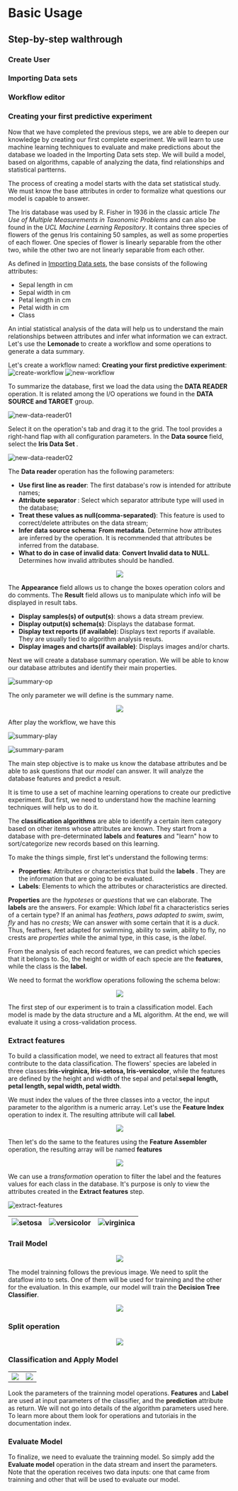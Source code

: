 # Basic Usage

## Step-by-step walthrough

### Create User

### Importing Data sets

### Workflow editor

### Creating your first predictive experiment

Now that we have completed the previous steps, we are able to deepen our
knowledge by creating our first complete experiment. We will learn to use
machine learning techniques to evaluate and make predictions about the database
we loaded in the Importing Data sets step. We will build a model, based on algorithms, capable of analyzing the data, find
relationships and statistical partterns.

The process of creating a model starts with the data set statistical study. We
must know the base attributes in order to formalize what questions our model is
capable to answer.

The Iris database was used by R. Fisher in 1936 in the classic article <i> The
Use of Multiple Measurements in Taxonomic Problems</i> and can also be found in
the <i>UCL Machine Learning Repository</i>. It contains three species of
flowers of the genus Iris containing 50 samples, as well as some properties of
each flower. One species of flower is linearly separable from the other two,
while the other two are not linearly separable from each other.

As defined in [Importing Data sets](#importing-data-sets), the base consists of
the following attributes:
  * Sepal length in cm
  * Sepal width in cm
  * Petal length in cm
  * Petal width in cm
  * Class

An intial statistical analysis of the data will help us to understand the main
relationships between attributes and infer what information we can extract.
Let's use the <b> Lemonade </b> to create a workflow and some operations to
generate a data summary.

Let's create a workflow named: <b>Creating your first predictive
experiment</b>:
![create-workflow](/img/basic_usage/creating_1_predictive_final.png)
![new-workflow](/img/basic_usage/workflow_name_final.png)

To summarize the database, first we load the data using the <b>DATA READER</b>
operation. It is related among the I/O operations we found in the <b>DATA
SOURCE and TARGET</b> group.

![new-data-reader01](/img/basic_usage/cp_datareader01_final.png)

Select it on the operation's tab and drag it to the grid. The tool provides a
right-hand flap with all configuration parameters. In the <b> Data source </b>
field, select the <b> Iris Data Set </b>.

![new-data-reader02](/img/basic_usage/cp_datareader03_final.png)

The <b> Data reader </b> operation has the following parameters:

 * <b>Use first line as reader</b>: The first database's row is intended for
 attribute names;
 * <b>Attribute separator </b>: Select which separator attribute type will used
 in the database;
 * <b>Treat these values as null(comma-separated)</b>: This feature is used to
 correct/delete attributes on the data stream;
 * <b>Infer data source schema</b>:<b> From metadata</b>. Determine how
 attributes are inferred by the operation. It is recommended that attributes
 be inferred from the database.
 * <b>What to do in case of invalid data</b>: <b>Convert Invalid data to
   NULL</b>. Determines how invalid attributes should be handled.

<p align="center">
  <img src="/img/basic_usage/data_reader_attributes_final.png" >
</p>


The <b>Appearance</b> field allows us to change the boxes operation colors and
do comments. The <b>Result</b> field allows us to manipulate which info will be
displayed in result tabs.
  * <b>Display samples(s) of output(s)</b>: shows a data stream preview.
  * <b>Display output(s) schema(s)</b>: Displays the database format.
  * <b>Display text reports (if available)</b>: Displays text reports if
  available. They are usually tied to algorithm analysis resuts.
  * <b>Display images and charts(if available)</b>: Displays images and/or
  charts.

Next we will create a database summary operation. We will be able to know
our database attributes and identify their main properties.

![summary-op](/img/basic_usage/summary_op_final.png)

The only parameter we will define is the summary name.

<p align="center">
  <img src="/img/basic_usage/summary_p_final.png">
</p>


After play the workflow, we have this

![summary-play](/img/basic_usage/summary_play_final.png)

![summary-param](/img/basic_usage/summary_table_final.png)

The main step objective is to make us know the database attributes and be able
to ask questions that our <i>model</i> can answer. It will analyze the database
features and predict a result.

It is time to use a set of machine learning operations to create our
predictive experiment. But first, we need to understand how the machine
learning techniques will help us to do it.

The <b>classification algorithms</b> are able to identify a certain item
category based on other items whose attributes are known. They start from
a database with pre-determinated <b>labels</b> and <b>features</b> and
"learn" how to sort/categorize new records based on this learning.

To make the things simple, first let's understand the following terms:
  * <b>Properties</b>: Attributes or characteristics that build the <b>labels
  </b>. They are the information that are going to be evaluated.
  * <b>Labels</b>: Elements to which the attributes or characteristics are
  directed.

<b>Properties</b> are the <i>hypoteses</i> or <i>questions</i> that we can
elaborate. The <b>labels</b> are the answers. For example: Which <i>label</i>
fit a characteristics series of a certain type? If an animal has <i>feathers</i>,
<i>paws adapted to swim</i>, <i>swim</i>, <i>fly</i> and has no <i>crests</i>;
We can answer with some certain that it is a <i>duck</i>.
Thus, feathers, feet adapted for swimming, ability to swim, ability to fly, no
crests are <i>properties</i> while the animal type, in this case, is the
<i>label</i>.

From the analysis of each record features, we can predict which species that it
belongs to. So, the height or width of each specie are the <b>features</b>,
while the class is the <b>label.</b>

We need to format the workflow operations following the schema below:

<p align="center">
  <img src="/img/basic_usage/spark_ml_schema.png">
</p>


The first step of our experiment is to train a classification model. Each
model is made by the data structure and a ML algorithm. At the end, we will
evaluate it using a cross-validation process.

### Extract features
To build a classification model, we need to extract all features that most
contribute to the data classification.
The flowers' species are labeled in three classes:<b>Iris-virginica,
Iris-setosa, Iris-versicolor</b>, while the features are defined by the
height and width of the sepal and petal:<b>sepal length, petal length, sepal
width, petal width</b>.

We must index the values of the three classes into a vector, the input
parameter to the algorithm is a numeric array. Let's use the <b>Feature
Index</b> operation to index it. The resulting attribute will call
<b>label</b>.

<p align="center">
  <img src="/img/basic_usage/index_feature.png">
</p>

Then let's do the same to the features using the <b> Feature Assembler</b>
operation, the resulting array will be named <b>features</b>

<p align="center">
  <img src="/img/basic_usage/feature_assembler_parameters.png">
</p>

We can use a <i>transformation</i> operation to filter the label and
the features values for each class in the database. It's purpose is only
to view the attributes created in the <b>Extract features</b> step.

![extract-features](/img/basic_usage/extract_features.png)

| ![setosa](/img/basic_usage/iris_setosa_extfeat_sample.png) | ![versicolor](/img/basic_usage/iris_versicolor_extfeat_sample.png) | ![virginica](/img/basic_usage/iris_virginica_extfeat_sample.png) |
| --- | --- | --- |

### Trail Model

<p align="center">
  <img src="/img/basic_usage/ml_trainning.png">
</p>


The model trainning follows the previous image. We need to split the dataflow
into to sets. One of them will be used for trainning and the other for the
evaluation. In this example, our model will train the <b>Decision Tree
Classifier</b>.

<p align="center">
  <img src="/img/basic_usage/training_model.png">
</p>

### Split operation

<p align="center">
  <img src="/img/basic_usage/split_params.png">
</p>


### Classification and Apply Model

  <table align="center">
    <tr>
      <td><img src="/img/basic_usage/classification_params.png"></td>
      <td><img src="/img/basic_usage/apply_params.png"></td>
    </tr>
  </table>


Look the parameters of the trainning model operations. <b>Features</b> and
<b>Label</b> are used at input parameters of the classifier, and the <b>
prediction</b> attribute as return. We will not go into details of the
algorithm parameters used here. To learn more about them look for operations
and tutoriais in the documentation index.

### Evaluate Model

To finalize, we need to evaluate the trainning model. So simply add the <b>
Evaluate model</b> operation in the data stream and insert the parameters. Note
that the operation receives two data inputs: one that came from trainning and
other that will be used to evaluate our model.


